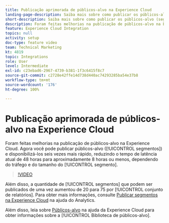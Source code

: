 ```yaml
---
title: Publicação aprimorada de públicos-alvo na Experience Cloud
landing-page-description: Saiba mais sobre como publicar os públicos-alvo (segmentos) e torná-los disponíveis mais rápido do que nunca.
short-description: Saiba mais sobre como publicar os públicos-alvo (segmentos) e torná-los disponíveis mais rápido do que nunca.
description: Foram feitas melhorias na publicação de públicos-alvo na Experience Cloud. Agora você pode publicar públicos (segmentos) e disponibilizá-los seis vezes mais rápido, reduzindo o tempo de latência atual de 48 horas para aproximadamente 8 horas ou menos, dependendo do tráfego e do tamanho do segmento.
feature: Experience Cloud Integration
topics: null
activity: setup
doc-type: feature video
team: Technical Marketing
kt: 4819
topic: Integrations
role: User
level: Intermediate
exl-id: c23ebad6-2967-4739-b381-1f3c6415f8c7
source-git-commit: c2728e42ffe14d738d440ac74293285ba54e37b8
workflow-type: tm+mt
source-wordcount: '176'
ht-degree: 100%

---
```


# Publicação aprimorada de públicos-alvo na Experience Cloud

Foram feitas melhorias na publicação de públicos-alvo na Experience Cloud. Agora você pode publicar públicos-alvo ([!UICONTROL segmentos]) e disponibilizá-los seis vezes mais rápido, reduzindo o tempo de latência atual de 48 horas para aproximadamente 8 horas ou menos, dependendo do tráfego e do tamanho do [!UICONTROL segmento].

>[!VIDEO](https://video.tv.adobe.com/v/32842/?quality=12&learn=on)

Além disso, a quantidade de [!UICONTROL segmentos] que podem ser publicados de uma vez aumentou de 20 para 75 por [!UICONTROL conjunto de relatórios].
Para obter mais informações, consulte [Publicar segmentos na Experience Cloud](https://experienceleague.adobe.com/docs/analytics/components/segmentation/segmentation-workflow/seg-publish.html?lang=pt-BR) na ajuda do Analytics.

Além disso, leia sobre [Públicos-alvo](https://experienceleague.adobe.com/docs/core-services/interface/audiences/audience-library.html?lang=pt-BR) na ajuda da Experience Cloud para obter informações sobre a [!UICONTROL Biblioteca de públicos-alvo].
